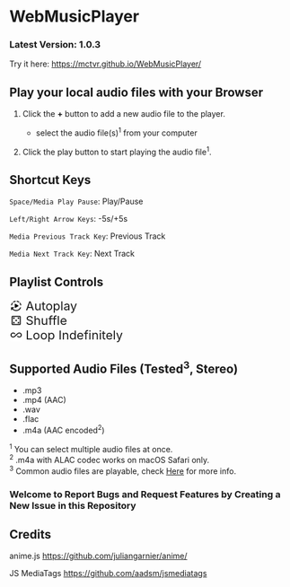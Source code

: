 # WebMusicPlayer

### Latest Version: 1.0.3

Try it here: <a src="<https://mctvr.github.io/WebMusicPlayer/>">https://mctvr.github.io/WebMusicPlayer/</a>

## Play your local audio files with your Browser

1. Click the **+** button to add a new audio file to the player.
    - select the audio file(s)<sup>1</sup> from your computer

2. Click the play button to start playing the audio file<sup>1</sup>.

## Shortcut Keys

`Space/Media Play Pause`: Play/Pause

`Left/Right Arrow Keys`: -5s/+5s

`Media Previous Track Key`: Previous Track

`Media Next Track Key`: Next Track

## Playlist Controls

<div style="display: flex; align-items: center; gap: 5px;">
<img src="static/assets/icons/autoplay.svg" style="width: 20px; padding: 2px; border-radius: 5px; background-color: rgba(255,255,255, .8);"/>
<span style="font-size: 22px;">Autoplay</span>
</div>
<div style="display: flex; align-items: center; gap: 5px;">
<img src="static/assets/icons/shuffle.svg" style="width: 20px; padding: 2px; border-radius: 5px; background-color: rgba(255,255,255, .8);"/>
<span style="font-size: 22px;">Shuffle</span>
</div>
<div style="display: flex; align-items: center; gap: 5px;">
<img src="static/assets/icons/infinite.svg" style="width: 20px; padding: 2px; border-radius: 5px; background-color: rgba(255,255,255, .8);"/>
<span style="font-size: 22px;">Loop Indefinitely</span>
</div>

## Supported Audio Files (Tested<sup>3</sup>, Stereo)

- .mp3
- .mp4 (AAC)
- .wav
- .flac
- .m4a (AAC encoded<sup>2</sup>)

<sup>1</sup> You can select multiple audio files at once.<br>
<sup>2</sup> .m4a with ALAC codec works on macOS Safari only.<br>
<sup>3</sup> Common audio files are playable, check <a href="https://developer.mozilla.org/en-US/docs/Web/Guide/Audio_and_video_delivery/Cross-browser_audio_basics#audio_codec_support">Here</a> for more info.<br>

### Welcome to Report Bugs and Request Features by Creating a New Issue in this Repository

## Credits

anime.js <a href="<https://github.com/juliangarnier/anime/>">https://github.com/juliangarnier/anime/</a>

JS MediaTags <a href="<https://github.com/aadsm/jsmediatags>">https://github.com/aadsm/jsmediatags</a>
